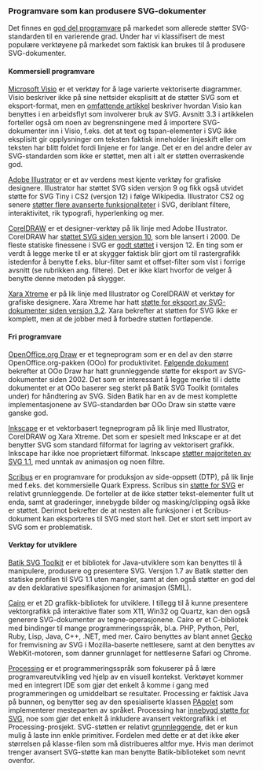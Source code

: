 
### Programvare som kan produsere SVG-dokumenter ###

Det finnes en [god del programvare][1] på markedet som allerede støtter
SVG-standarden til en varierende grad. Under har vi klassifisert de mest
populære verktøyene på markedet som faktisk kan brukes til å produsere
SVG-dokumenter.

#### Kommersiell programvare ####

[Microsoft Visio][2] er et verktøy for å lage varierte vektoriserte
diagrammer. Visio beskriver ikke på sine nettsider eksplisitt at de støtter
SVG som et eksport-format, men en [omfattende artikkel][3] beskriver hvordan
Visio kan benyttes i en arbeidsflyt som involverer bruk av SVG. Avsnitt 3.3
i artikkelen forteller også om noen av begrensningene med å importere
SVG-dokumenter inn i Visio, f.eks. det at text og tspan-elementer i SVG ikke
eksplisitt gir opplysninger om teksten faktisk inneholder linjeskift eller
om teksten har blitt foldet fordi linjene er for lange. Det er en del andre
deler av SVG-standarden som ikke er støttet, men alt i alt er støtten
overraskende god.

[Adobe Illustrator][4] er et av verdens mest kjente verktøy for grafiske
designere. Illustrator har støttet SVG siden versjon 9 og fikk også utvidet
støtte for SVG Tiny i CS2 (versjon 12) i følge Wikipedia. Illustrator CS2 og
senere [støtter flere avanserte funksjonaliteter][5] i SVG, deriblant
filtere, interaktivitet, rik typografi, hyperlenking og mer.

[CorelDRAW][6] er et designer-verktøy på lik linje med Adobe Illustrator.
CorelDRAW har [støttet SVG siden versjon 10][7], som ble lansert i 2000. De
fleste statiske finessene i SVG er [godt støttet][8] i versjon 12. En ting
som er verdt å legge merke til er at skygger faktisk blir gjort om til
rastergrafikk istedenfor å benytte f.eks. blur-filter samt et offset-filter
som vist i forrige avsnitt (se rubrikken ang. filtere). Det er ikke klart
hvorfor de velger å benytte denne metoden på skygger.

[Xara Xtreme][9] er på lik linje med Illustrator og CorelDRAW et verktøy for
grafiske designere. Xara Xtreme har hatt [støtte for eksport av
SVG-dokumenter siden versjon 3.2][10]. Xara bekrefter at støtten for SVG
ikke er komplett, men at de jobber med å forbedre støtten fortløpende.

#### Fri programvare ####

[OpenOffice.org Draw][11] er et tegneprogram som er en del av den større
OpenOffice.org-pakken (OOo) for produktivitet. [Følgende dokument][12]
bekrefter at OOo Draw har hatt grunnleggende støtte for eksport av
SVG-dokumenter siden 2002. Det som er interessant å legge merke til i dette
dokumentet er at OOo baserer seg sterkt på Batik SVG Toolkit (omtales under)
for håndtering av SVG. Siden Batik har en av de mest komplette
implementasjonene av SVG-standarden bør OOo Draw sin støtte være ganske god.

[Inkscape][13] er et vektorbasert tegneprogram på lik linje med Illustrator,
CorelDRAW og Xara Xtreme. Det som er spesielt med Inkscape er at det
benytter SVG som standard filformat for lagring av vektorisert grafikk.
Inkscape har ikke noe proprietært filformat. Inkscape [støtter majoriteten av
SVG 1.1][14], med unntak av animasjon og noen filtre.

[Scribus][15] er en programvare for produksjon av side-oppsett (DTP), på lik
linje med f.eks. det kommersielle Quark Express. Scribus sin [støtte for
SVG][16] er relativt grunnleggende. De forteller at de ikke støtter
tekst-elementer fullt ut enda, samt at graderinger, innebygde bilder og
masking/clipping også ikke er støttet. Derimot bekrefter de at nesten alle
funksjoner i et Scribus-dokument kan eksporteres til SVG med stort hell. Det
er stort sett import av SVG som er problematisk.

#### Verktøy for utviklere ####

[Batik SVG Toolkit][17] er et bibliotek for Java-utviklere som kan benyttes
til å manipulere, produsere og presentere SVG. Versjon 1.7 av Batik støtter
den statiske profilen til SVG 1.1 uten mangler, samt at den også støtter en
god del av den deklarative spesifikasjonen for animasjon (SMIL).

[Cairo][18] er et 2D grafikk-bibliotek for utviklere. I tillegg til å kunne
presentere vektorgrafikk på interaktive flater som X11, Win32 og Quartz, kan
den også generere SVG-dokumenter av tegne-operasjonene.  Cairo er et
C-bibliotek med bindinger til mange programmeringsspråk, bl.a. PHP, Python,
Perl, Ruby, Lisp, Java, C++, .NET, med mer. Cairo benyttes av blant annet
[Gecko][19] for fremvisning av SVG i Mozilla-baserte nettlesere, samt at den
benyttes av WebKit-motoren, som danner grunnlaget for nettleserne Safari og
Chrome.

[Processing][20] er et programmeringsspråk som fokuserer på å lære
programvareutvikling ved hjelp av en visuell kontekst. Verktøyet kommer med
en integrert IDE som gjør det enkelt å komme i gang med programmeringen og
umiddelbart se resultater. Processing er faktisk Java på bunnen, og benytter
seg av den spesialiserte klassen [PApplet][21] som implementerer mesteparten
av språket. Processing har [innebygd støtte for SVG][22], noe som gjør det
enkelt å inkludere avansert vektorgrafikk i et Processing-prosjekt.
SVG-støtten er relativt [grunnleggende][23], det er kun mulig å laste inn
enkle primitiver. Fordelen med dette er at det ikke øker størrelsen på
klasse-filen som må distribueres altfor mye. Hvis man derimot trenger
avansert SVG-støtte kan man benytte Batik-biblioteket som nevnt ovenfor.

[1]: http://en.wikipedia.org/wiki/Scalable_Vector_Graphics#Software_and_support_in_applications "SVG support in applications, Wikipedia, 2010-03-26"
[2]: http://office.microsoft.com/en-us/visio/FX100487861033.aspx "Microsoft Office Visio 2007 front page, Microsoft, read 2010-04-04"
[3]: http://www.svgopen.org/2003/papers/SVG_Scenarios_using_Microsoft_Office_Visio_2003/index.html "SVG Scenarios for Microsoft Visio 2003, Richard See, 2003"
[4]: http://www.adobe.com/products/illustrator/ "Adobe Illustrator graphic design software, Adobe, read 2010-04-04"
[5]: http://www.adobe.com/svg/tools.html "Adobe SVG Authoring Tools, Adobe, read 2010-04-04"
[6]: http://www.corel.com/servlet/Satellite/us/en/Product/1191272117978 "CorelDRAW Graphics Suite X5, Corel, read 2010-04-04"
[7]: http://www.unleash.com/davidt/svg/index.asp "SVG - From CorelDRAW to Your Browser, David Troidl, 2007"
[8]: http://corel.custhelp.com/app/answers/detail/a_id/754171/ "CorelDRAW SVG support information - Corel Knowledgebase, Corel, read 2010-04-04"
[9]: http://www.xara.com/us/products/xtreme/ "Xara Xtreme graphics software, Xara Group Limited, read 2010-04-04"
[10]: http://support.xara.com/index.php?_m=knowledgebase&_a=viewarticle&kbarticleid=2562 "Xara Xtreme SVG support - Xara knowledgebase, Xara Group Limited, 2007-06-13"
[11]: http://www.openoffice.org/product/draw.html "OpenOffice.org Draw, Oracle/Sun, read 2010-04-04"
[12]: http://graphics.openoffice.org/files/documents/12/406/svg_overview.htm "OpenOffice.org Graphics SVG integration improvement proposal, Vincent Hardy/Kai Ahrens, 2002-07-01"
[13]: http://www.inkscape.org/ "Inkscape vector graphics editor, read 2010-04-04"
[14]: http://wiki.inkscape.org/wiki/index.php/FAQ#What_SVG_features_does_Inkscape_implement.3F "Inkscape SVG support, Inkscape Wiki, 2010-02-12"
[15]: http://www.scribus.net/ "Scribus Open Source Desktop Publishing, read 2010-04-04"
[16]: http://docs.scribus.net/index.php?lang=en&page=scribus-svg "Scribus SVG support, Scribus documentation, read 2010-04-04"
[17]: http://xmlgraphics.apache.org/batik/ "Batik Java SVG Toolkit, Apache Software Foundation, 2010-01-02"
[18]: http://cairographics.org/ "Cairo 2D graphics library, 2010-03-02"
[19]: https://wiki.mozilla.org/Gecko_1.9_Roadmap#cairo_Graphics_Substrate "Cairo usage in Mozilla Gecko, Mozilla wiki, 2007-01-10"
[20]: http://processing.org/about/ "Processing programming language, Ben Fry/Casey Reas, read 2010-04-04"
[21]: http://dev.processing.org/reference/core/javadoc/processing/core/PApplet.html "PApplet class definition, Processing Project, read 2010-04-04"
[22]: http://processing.org/reference/libraries/candy/SVG.html "Processing SVG support, Processing Project, 2008-09-22"
[23]: http://dev.processing.org/reference/core/javadoc/processing/core/PShapeSVG.html "PShapeSVG class definition, Processing Project, read 2010-04-04"
